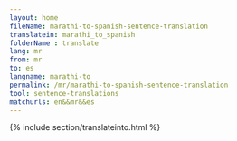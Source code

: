 ```yaml
---
layout: home
fileName: marathi-to-spanish-sentence-translation
translatein: marathi_to_spanish
folderName : translate
lang: mr
from: mr
to: es
langname: marathi-to
permalink: /mr/marathi-to-spanish-sentence-translation
tool: sentence-translations
matchurls: en&&mr&&es
---
```

{% include section/translateinto.html %}
